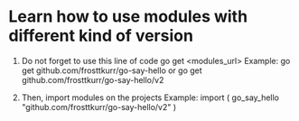# Learn how to use modules with different kind of version

1. Do not forget to use this line of code
go get <modules_url>
Example:
go get github.com/frosttkurr/go-say-hello
or
go get github.com/frosttkurr/go-say-hello/v2

2. Then, import modules on the projects
Example: 
import (
  go_say_hello "github.com/frosttkurr/go-say-hello/v2"
)

